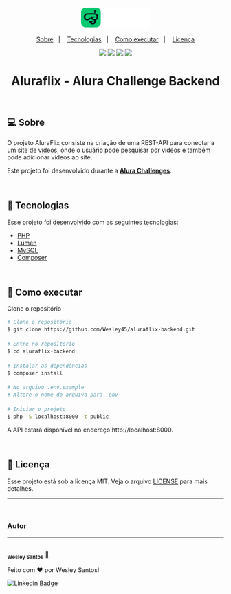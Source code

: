 <p align="center">
    <img  src=".github/logo.svg" alt="Alura Challenges" width="160px">
</p>

<p align="center">
  <a href="#-sobre">Sobre</a>&nbsp;&nbsp;&nbsp;|&nbsp;&nbsp;&nbsp;
  <a href="#-tecnologias">Tecnologias</a>&nbsp;&nbsp;&nbsp;|&nbsp;&nbsp;&nbsp;
  <a href="#-como-executar">Como executar</a>&nbsp;&nbsp;&nbsp;|&nbsp;&nbsp;&nbsp;
  <a href="#-licença">Licença</a>
</p>

<p align="center">
<img src="https://img.shields.io/static/v1?label=NLW&message=06&color=835AFD&style=flat"/>
<img src="https://img.shields.io/static/v1?label=languages&message=3&color=835AFD&style=flat"/>
<img src="https://img.shields.io/static/v1?label=issues&message=0&color=835AFD&style=flat"/>
<img src="https://img.shields.io/static/v1?label=license&message=MIT&color=835AFD&style=flat"/>
</p>

<h1 align="center">
    Aluraflix - Alura Challenge Backend
</h1>

<br/>

## 💻 Sobre

O projeto AluraFlix consiste na criação de uma REST-API para conectar a um site de vídeos, onde o usuário pode pesquisar por vídeos e também pode adicionar vídeos ao site.

Este projeto foi desenvolvido durante a **[Alura Challenges](https://www.alura.com.br/challenges/back-end)**.

<br/>

## 🧪 Tecnologias

Esse projeto foi desenvolvido com as seguintes tecnologias:

- [PHP](https://www.php.net/)
- [Lumen](https://lumen.laravel.com/)
- [MySQL](https://www.mysql.com/)
- [Composer](https://getcomposer.org/)

<br/>

## 🚀 Como executar

Clone o repositório

```bash
# Clone o repositório
$ git clone https://github.com/Wesley45/aluraflix-backend.git

# Entre no repositório
$ cd aluraflix-backend

# Instalar as dependências
$ composer install

# No arquivo .env.example
# Altere o nome do arquivo para .env

# Iniciar o projeto
$ php -S localhost:8000 -t public
```

A API estará disponível no endereço http://localhost:8000.

<br/>

## 📝 Licença

Esse projeto está sob a licença MIT. Veja o arquivo [LICENSE](LICENSE.md) para mais detalhes.

---

<br/>

### Autor

---

<a href="https://blog.rocketseat.com.br/author/thiago/">
 <img style="border-radius: 50%;" src="https://avatars.githubusercontent.com/u/38232335?v=4" width="100px;" alt=""/>
 <br />
 <sub><b>Wesley Santos</b></sub></a> <a href="https://github.com/Wesley45/" title="Wesley Santos">🚀</a>


Feito com ❤️ por Wesley Santos!

[![Linkedin Badge](https://img.shields.io/badge/-Wesley-blue?style=flat-square&logo=Linkedin&logoColor=white&link=https://www.linkedin.com/in/tgmarinho/)](https://www.linkedin.com/in/wesley-santos-051383149/)
